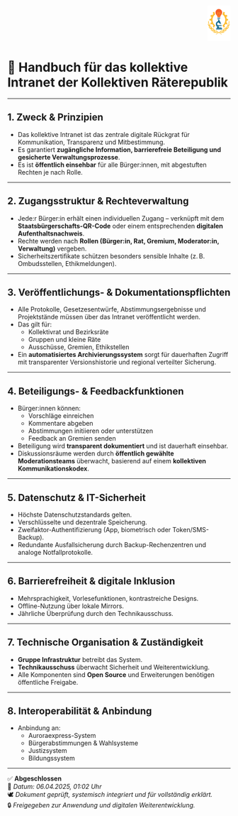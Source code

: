 <p align="right">
  <img src="https://raw.githubusercontent.com/hades-dux/Kollektive-Raeterepublik/main/Meta_und_Systemstruktur/logo_offiziell.png" alt="Logo der Kollektiven Räterepublik" height="80">
</p>

<!--
Autor: Fabio Weidner
Version: 1.0
Sektion: Infrastruktur
Veröffentlichung: April 2025
-->

# 📘 Handbuch für das kollektive Intranet der Kollektiven Räterepublik

---

## 1. Zweck & Prinzipien
- Das kollektive Intranet ist das zentrale digitale Rückgrat für Kommunikation, Transparenz und Mitbestimmung.
- Es garantiert **zugängliche Information, barrierefreie Beteiligung und gesicherte Verwaltungsprozesse**.
- Es ist **öffentlich einsehbar** für alle Bürger:innen, mit abgestuften Rechten je nach Rolle.

---

## 2. Zugangsstruktur & Rechteverwaltung
- Jede:r Bürger:in erhält einen individuellen Zugang – verknüpft mit dem **Staatsbürgerschafts-QR-Code** oder einem entsprechenden **digitalen Aufenthaltsnachweis**.
- Rechte werden nach **Rollen (Bürger:in, Rat, Gremium, Moderator:in, Verwaltung)** vergeben.
- Sicherheitszertifikate schützen besonders sensible Inhalte (z. B. Ombudsstellen, Ethikmeldungen).

---

## 3. Veröffentlichungs- & Dokumentationspflichten
- Alle Protokolle, Gesetzesentwürfe, Abstimmungsergebnisse und Projektstände müssen über das Intranet veröffentlicht werden.
- Das gilt für:
  - Kollektivrat und Bezirksräte
  - Gruppen und kleine Räte
  - Ausschüsse, Gremien, Ethikstellen
- Ein **automatisiertes Archivierungssystem** sorgt für dauerhaften Zugriff mit transparenter Versionshistorie und regional verteilter Sicherung.

---

## 4. Beteiligungs- & Feedbackfunktionen
- Bürger:innen können:
  - Vorschläge einreichen
  - Kommentare abgeben
  - Abstimmungen initiieren oder unterstützen
  - Feedback an Gremien senden
- Beteiligung wird **transparent dokumentiert** und ist dauerhaft einsehbar.
- Diskussionsräume werden durch **öffentlich gewählte Moderationsteams** überwacht, basierend auf einem **kollektiven Kommunikationskodex**.

---

## 5. Datenschutz & IT-Sicherheit
- Höchste Datenschutzstandards gelten.
- Verschlüsselte und dezentrale Speicherung.
- Zweifaktor-Authentifizierung (App, biometrisch oder Token/SMS-Backup).
- Redundante Ausfallsicherung durch Backup-Rechenzentren und analoge Notfallprotokolle.

---

## 6. Barrierefreiheit & digitale Inklusion
- Mehrsprachigkeit, Vorlesefunktionen, kontrastreiche Designs.
- Offline-Nutzung über lokale Mirrors.
- Jährliche Überprüfung durch den Technikausschuss.

---

## 7. Technische Organisation & Zuständigkeit
- **Gruppe Infrastruktur** betreibt das System.
- **Technikausschuss** überwacht Sicherheit und Weiterentwicklung.
- Alle Komponenten sind **Open Source** und Erweiterungen benötigen öffentliche Freigabe.

---

## 8. Interoperabilität & Anbindung
- Anbindung an:
  - Auroraexpress-System
  - Bürgerabstimmungen & Wahlsysteme
  - Justizsystem
  - Bildungssystem

---

✅ **Abgeschlossen**  
📅 *Datum: 06.04.2025, 01:02 Uhr*  
🕊️ *Dokument geprüft, systemisch integriert und für vollständig erklärt.*  
🔒 *Freigegeben zur Anwendung und digitalen Weiterentwicklung.*
